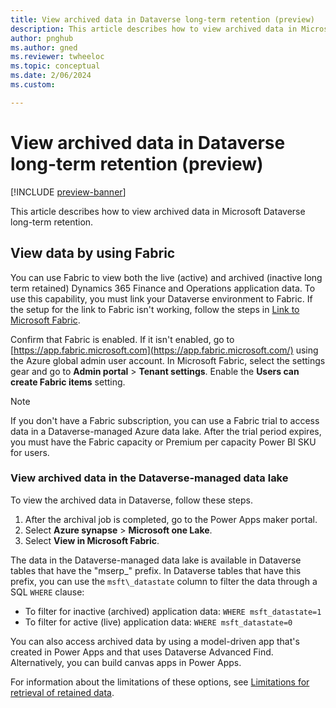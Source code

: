 ```yaml
---
title: View archived data in Dataverse long-term retention (preview)
description: This article describes how to view archived data in Microsoft Dataverse long-term retention.
author: pnghub
ms.author: gned
ms.reviewer: twheeloc
ms.topic: conceptual
ms.date: 2/06/2024
ms.custom:

---
```

# View archived data in Dataverse long-term retention (preview)

[!INCLUDE [preview-banner](../../../supply-chain/includes/preview-banner.md)]

This article describes how to view archived data in Microsoft Dataverse long-term retention.

## View data by using Fabric

You can use Fabric to view both the live (active) and archived (inactive long term retained) Dynamics 365 Finance and Operations application data. To use this capability, you must link your Dataverse environment to Fabric. If the setup for the link to Fabric isn't working, follow the steps in [Link to Microsoft Fabric](/power-apps/maker/data-platform/azure-synapse-link-view-in-fabric#link-to-microsoft-fabric).

Confirm that Fabric is enabled. If it isn't enabled, go to [https://app.fabric.microsoft.com](https://app.fabric.microsoft.com/) using the Azure global admin user account. In Microsoft Fabric, select the settings gear and go to **Admin portal** > **Tenant settings**. Enable the **Users can create Fabric items** setting.

> [!NOTE]
> If you don't have a Fabric subscription, you can use a Fabric trial to access data in a Dataverse-managed Azure data lake. After the trial period expires, you must have the Fabric capacity or Premium per capacity Power BI SKU for users.

### View archived data in the Dataverse-managed data lake

To view the archived data in Dataverse, follow these steps.

1. After the archival job is completed, go to the Power Apps maker portal.
1. Select **Azure synapse** \> **Microsoft one Lake**.
1. Select **View in Microsoft Fabric**. 

The data in the Dataverse-managed data lake is available in Dataverse tables that have the "mserp\_" prefix. In Dataverse tables that have this prefix, you can use the `msft\_datastate` column to filter the data through a SQL `WHERE` clause:

- To filter for inactive (archived) application data: `WHERE msft_datastate=1`
- To filter for active (live) application data: `WHERE msft_datastate=0`

You can also access archived data by using a model-driven app that's created in Power Apps and that uses Dataverse Advanced Find. Alternatively, you can build canvas apps in Power Apps.

For information about the limitations of these options, see [Limitations for retrieval of retained data](/power-apps/maker/data-platform/data-retention-view#limitations-for-retrieval-of-retained-data).
